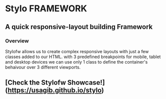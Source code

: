 # Stylo FRAMEWORK
## A quick responsive-layout building Framework

### Overview
Stylofw allows us to create complex responsive layouts with just a few classes added to our HTML.
with 3 predefined breakpoints for mobile, tablet and desktop devices we can use only 1 class to define the container's behaivour over 3 different viewports.

## [Check the Stylofw Showcase!] (https://usagib.github.io/stylo)
